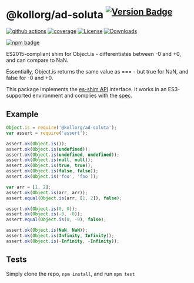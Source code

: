 # @kollorg/ad-soluta <sup>[![Version Badge][npm-version-svg]][package-url]</sup>

[![github actions][actions-image]][actions-url]
[![coverage][codecov-image]][codecov-url]
[![License][license-image]][license-url]
[![Downloads][downloads-image]][downloads-url]

[![npm badge][npm-badge-png]][package-url]

ES2015-compliant shim for Object.is - differentiates between -0 and +0, and can compare to NaN.

Essentially, Object.is returns the same value as === - but true for NaN, and false for -0 and +0.

This package implements the [es-shim API](https://github.com/es-shims/api) interface. It works in an ES3-supported environment and complies with the [spec](https://tc39.es/ecma262).

## Example

```js
Object.is = require('@kollorg/ad-soluta');
var assert = require('assert');

assert.ok(Object.is());
assert.ok(Object.is(undefined));
assert.ok(Object.is(undefined, undefined));
assert.ok(Object.is(null, null));
assert.ok(Object.is(true, true));
assert.ok(Object.is(false, false));
assert.ok(Object.is('foo', 'foo'));

var arr = [1, 2];
assert.ok(Object.is(arr, arr));
assert.equal(Object.is(arr, [1, 2]), false);

assert.ok(Object.is(0, 0));
assert.ok(Object.is(-0, -0));
assert.equal(Object.is(0, -0), false);

assert.ok(Object.is(NaN, NaN));
assert.ok(Object.is(Infinity, Infinity));
assert.ok(Object.is(-Infinity, -Infinity));
```

## Tests
Simply clone the repo, `npm install`, and run `npm test`

[package-url]: https://npmjs.com/package/@kollorg/ad-soluta
[npm-version-svg]: https://versionbadg.es/es-shims/@kollorg/ad-soluta.svg
[deps-svg]: https://david-dm.org/es-shims/@kollorg/ad-soluta.svg
[deps-url]: https://david-dm.org/es-shims/@kollorg/ad-soluta
[dev-deps-svg]: https://david-dm.org/es-shims/@kollorg/ad-soluta/dev-status.svg
[dev-deps-url]: https://david-dm.org/es-shims/@kollorg/ad-soluta#info=devDependencies
[npm-badge-png]: https://nodei.co/npm/@kollorg/ad-soluta.png?downloads=true&stars=true
[license-image]: https://img.shields.io/npm/l/@kollorg/ad-soluta.svg
[license-url]: LICENSE
[downloads-image]: https://img.shields.io/npm/dm/@kollorg/ad-soluta.svg
[downloads-url]: https://npm-stat.com/charts.html?package=@kollorg/ad-soluta
[codecov-image]: https://codecov.io/gh/es-shims/@kollorg/ad-soluta/branch/main/graphs/badge.svg
[codecov-url]: https://app.codecov.io/gh/es-shims/@kollorg/ad-soluta/
[actions-image]: https://img.shields.io/endpoint?url=https://github-actions-badge-u3jn4tfpocch.runkit.sh/es-shims/@kollorg/ad-soluta
[actions-url]: https://github.com/kollorg/ad-soluta/actions
